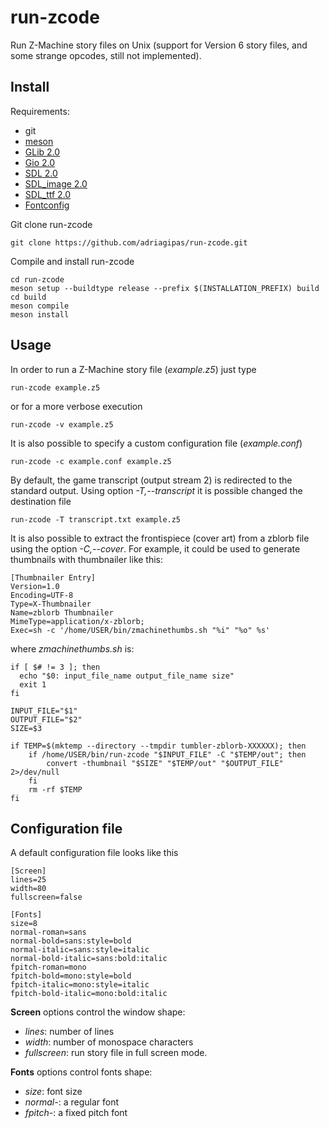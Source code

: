 # run-zcode
Run Z-Machine story files on Unix (support for Version 6 story files,
and some strange opcodes, still not implemented).

## Install

Requirements:
- git
- [meson](https://mesonbuild.com/)
- [GLib 2.0](https://gitlab.gnome.org/GNOME/glib/)
- [Gio 2.0](https://gitlab.gnome.org/GNOME/glib/)
- [SDL 2.0](https://github.com/libsdl-org/SDL)
- [SDL_image 2.0](https://github.com/libsdl-org/SDL_image)
- [SDL_ttf 2.0](https://github.com/libsdl-org/SDL_ttf)
- [Fontconfig](https://gitlab.freedesktop.org/fontconfig/fontconfig)

Git clone run-zcode
```
git clone https://github.com/adriagipas/run-zcode.git
```

Compile and install run-zcode
```
cd run-zcode
meson setup --buildtype release --prefix $(INSTALLATION_PREFIX) build
cd build
meson compile
meson install
```

## Usage

In order to run a Z-Machine story file (*example.z5*) just type
```
run-zcode example.z5
```
or for a more verbose execution
```
run-zcode -v example.z5
```

It is also possible to specify a custom configuration file (*example.conf*)
```
run-zcode -c example.conf example.z5
```

By default, the game transcript (output stream 2) is redirected to the
standard output. Using option *-T,--transcript* it is possible changed
the destination file
```
run-zcode -T transcript.txt example.z5
```

It is also possible to extract the frontispiece (cover art) from a
zblorb file using the option *-C,--cover*. For example, it could be
used to generate thumbnails with thumbnailer like this:
```
[Thumbnailer Entry]
Version=1.0
Encoding=UTF-8
Type=X-Thumbnailer
Name=zblorb Thumbnailer
MimeType=application/x-zblorb;
Exec=sh -c '/home/USER/bin/zmachinethumbs.sh "%i" "%o" %s'
```
where *zmachinethumbs.sh* is:
```
if [ $# != 3 ]; then
  echo "$0: input_file_name output_file_name size"
  exit 1
fi
 
INPUT_FILE="$1"
OUTPUT_FILE="$2"
SIZE=$3

if TEMP=$(mktemp --directory --tmpdir tumbler-zblorb-XXXXXX); then
    if /home/USER/bin/run-zcode "$INPUT_FILE" -C "$TEMP/out"; then
        convert -thumbnail "$SIZE" "$TEMP/out" "$OUTPUT_FILE" 2>/dev/null	
    fi
    rm -rf $TEMP
fi
```

## Configuration file

A default configuration file looks like this
```
[Screen]
lines=25
width=80
fullscreen=false

[Fonts]
size=8
normal-roman=sans
normal-bold=sans:style=bold
normal-italic=sans:style=italic
normal-bold-italic=sans:bold:italic
fpitch-roman=mono
fpitch-bold=mono:style=bold
fpitch-italic=mono:style=italic
fpitch-bold-italic=mono:bold:italic
```

**Screen** options control the window shape:
- *lines*: number of lines
- *width*: number of monospace characters
- *fullscreen*: run story file in full screen mode.

**Fonts** options control fonts shape:
- *size*: font size
- *normal-*: a regular font
- *fpitch-*: a fixed pitch font
